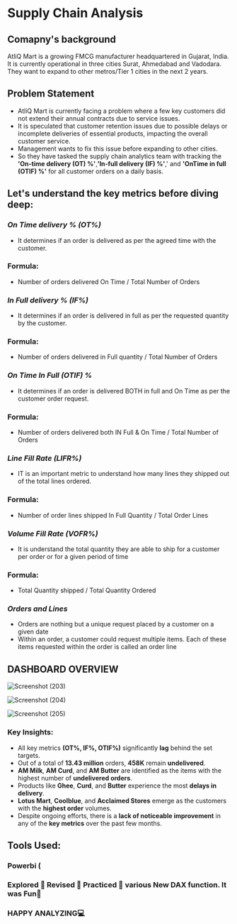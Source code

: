 # Supply Chain Analysis

## **Comapny's background**
AtliQ Mart is a growing FMCG manufacturer headquartered in Gujarat, India. It is currently operational in three cities Surat, Ahmedabad and Vadodara. They want to expand to other metros/Tier 1 cities in the next 2 years.

## **Problem Statement**
+ AtliQ Mart is currently facing a problem where a few key customers did not extend their annual contracts due to service issues. 
+ It is speculated that customer retention issues due to possible delays or incomplete deliveries of essential products, impacting the overall customer service.
+ Management wants to fix this issue before expanding to other cities. 
+ So they have tasked the supply chain analytics team with tracking the **'On-time delivery (OT) %'**,**'In-full delivery (IF) %'**,' and **'OnTime in full (OTIF) %'** for all customer orders on a daily basis. 

## Let's understand the key metrics before diving deep:                                                                

### ***On Time delivery % (OT%)***                                                                                    
+ It determines if an order is delivered as per the agreed time with the customer. 

### Formula: 
+ Number of orders delivered On Time / Total Number of Orders                                   

###  ***In Full delivery % (IF%)***                                                                                                
+ It determines if an order is delivered in full as per the requested quantity by the customer.   

### Formula: 
+ Number of orders delivered in Full quantity / Total Number of Orders        
                                                                                   
### ***On Time In Full (OTIF) %***                                                                           
+ It determines if an order is delivered BOTH in full and On Time as per the customer order request.

### Formula: 
+ Number of orders delivered both IN Full & On Time / Total Number of Orders

### ***Line Fill Rate (LIFR%)***                                                                                          
+ IT is an important metric to understand how many lines they shipped out of the total lines ordered. 

### Formula: 
+ Number of order lines shipped In Full Quantity / Total Order Lines

### ***Volume Fill Rate (VOFR%)***                                                                                         
+ It is understand the total quantity they are able to ship for a customer per order or for a given period of time

### Formula: 
+ Total Quantity shipped / Total Quantity Ordered

### ***Orders and Lines***
+ Orders are nothing but a unique request placed by a customer on a given date
+ Within an order, a customer could request multiple items. Each of these items requested within the order is called an order line


## DASHBOARD OVERVIEW

![Screenshot (203)](https://github.com/Nidhipujarii/Supply_Chain_Analysis/assets/107934279/90e74992-2bdc-49e9-85d8-f332b242c41c)

![Screenshot (204)](https://github.com/Nidhipujarii/Supply_Chain_Analysis/assets/107934279/331ac756-211e-499d-bf56-435519a831e5)

![Screenshot (205)](https://github.com/Nidhipujarii/Supply_Chain_Analysis/assets/107934279/7d4d1871-c7dd-4d68-86af-2b5849d43a16)


### Key Insights:

+ All key metrics **(OT%, IF%, OTIF%)** significantly **lag** behind the set targets.
+ Out of a total of **13.43 million** orders, **458K** remain **undelivered**.
+ **AM Milk**, **AM Curd**, and **AM Butter** are identified as the items with the highest number of **undelivered orders**.
+ Products like **Ghee**, **Curd**, and **Butter** experience the most **delays in delivery**.
+ **Lotus Mart**, **Coolblue**, and **Acclaimed Stores** emerge as the customers with the **highest order** volumes.
+ Despite ongoing efforts, there is a **lack of noticeable improvement** in any of the **key metrics** over the past few months.

## Tools Used: 
### Powerbi (
### Explored 🔁 Revised 🔁 Practiced 🔁 various New DAX function. It was Fun🥳
### HAPPY ANALYZING💻

